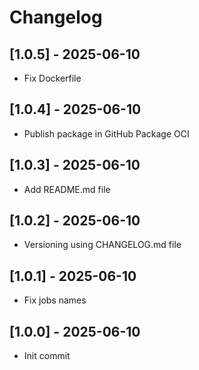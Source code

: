 # Changelog

## [1.0.5] - 2025-06-10
- Fix Dockerfile

## [1.0.4] - 2025-06-10
- Publish package in GitHub Package OCI

## [1.0.3] - 2025-06-10
- Add README.md file

## [1.0.2] - 2025-06-10
- Versioning using CHANGELOG.md file

## [1.0.1] - 2025-06-10
- Fix jobs names

## [1.0.0] - 2025-06-10
- Init commit